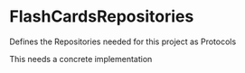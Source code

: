 # FlashCardsRepositories

Defines the Repositories needed for this project as Protocols

This needs a concrete implementation
